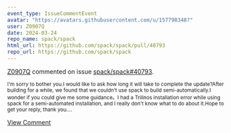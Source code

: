 ```yaml
---
event_type: IssueCommentEvent
avatar: "https://avatars.githubusercontent.com/u/157798348?"
user: Z0907Q
date: 2024-03-24
repo_name: spack/spack
html_url: https://github.com/spack/spack/pull/40793
repo_url: https://github.com/spack/spack
---
```


<a href='https://github.com/Z0907Q' target='_blank'>Z0907Q</a> commented on issue <a href='https://github.com/spack/spack/pull/40793' target='_blank'>spack/spack#40793</a>.

<small>I'm sorry to bother you.I would like to ask how long it will take to complete the update?After building for a while, we found that we couldn't use spack to build semi-automatically.I wonder if you could give me some guidance。I had a Trilinos installation error while using spack for a semi-automated installation, and I really don't know what to do about it.Hope to get your reply, thank you....</small>

<a href='https://github.com/spack/spack/pull/40793' target='_blank'>View Comment</a>